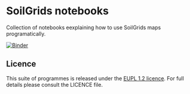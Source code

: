 SoilGrids notebooks
===================

Collection of notebooks eexplaining how to use SoilGrids maps programatically.

[![Binder](https://mybinder.org/badge_logo.svg)](https://mybinder.org/v2/git/https%3A%2F%2Fgit.wur.nl%2Fduque004%2Fsoilgrids.notebooks/master?filepath=00-TOC.ipynb)

Licence
-------
This suite of programmes is released under the [EUPL 1.2 licence](https://joinup.ec.europa.eu/community/eupl/og_page/introduction-eupl-licence). For full details please consult the LICENCE file.
